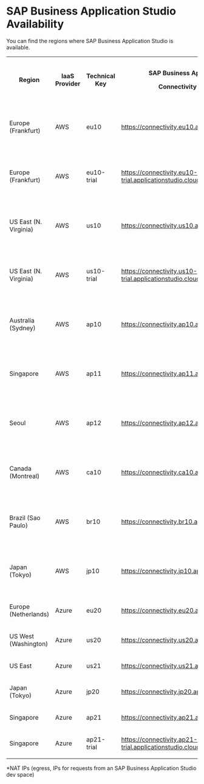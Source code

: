 <!-- loio8509485251814213876223e332bfdcbb -->

# SAP Business Application Studio Availability

You can find the regions where SAP Business Application Studio is available.


<table>
<tr>
<th>

Region



</th>
<th>

IaaS Provider



</th>
<th>

Technical Key



</th>
<th>

SAP Business Application Studio

Connectivity Service Host



</th>
<th>

SAP Business Application Studio cluster outbound IP\*



</th>
</tr>
<tr>
<td>

Europe \(Frankfurt\)



</td>
<td>

AWS



</td>
<td>

eu10



</td>
<td>

https://connectivity.eu10.applicationstudio.cloud.sap



</td>
<td>

18.158.7.155

18.194.253.116

18.192.47.220



</td>
</tr>
<tr>
<td>

Europe \(Frankfurt\)



</td>
<td>

AWS



</td>
<td>

eu10-trial



</td>
<td>

https://connectivity.eu10-trial.applicationstudio.cloud.sap



</td>
<td>

18.192.169.180

18.193.190.210

18.193.190.236



</td>
</tr>
<tr>
<td>

US East \(N. Virginia\)



</td>
<td>

AWS



</td>
<td>

us10



</td>
<td>

https://connectivity.us10.applicationstudio.cloud.sap



</td>
<td>

3.218.32.143

34.195.235.17

35.171.105.85



</td>
</tr>
<tr>
<td>

US East \(N. Virginia\)



</td>
<td>

AWS



</td>
<td>

us10-trial



</td>
<td>

https://connectivity.us10-trial.applicationstudio.cloud.sap



</td>
<td>

100.25.71.121

34.198.58.151

54.172.162.6



</td>
</tr>
<tr>
<td>

Australia \(Sydney\)



</td>
<td>

AWS



</td>
<td>

ap10



</td>
<td>

https://connectivity.ap10.applicationstudio.cloud.sap



</td>
<td>

3.105.48.137

3.106.19.99

3.24.68.98



</td>
</tr>
<tr>
<td>

Singapore



</td>
<td>

AWS



</td>
<td>

ap11



</td>
<td>

https://connectivity.ap11.applicationstudio.cloud.sap



</td>
<td>

13.251.235.126

54.255.46.77

54.255.68.69



</td>
</tr>
<tr>
<td>

Seoul



</td>
<td>

AWS



</td>
<td>

ap12



</td>
<td>

https://connectivity.ap12.applicationstudio.cloud.sap



</td>
<td>

3.35.61.218

3.36.186.108

52.78.62.199



</td>
</tr>
<tr>
<td>

Canada \(Montreal\)



</td>
<td>

AWS



</td>
<td>

ca10



</td>
<td>

https://connectivity.ca10.applicationstudio.cloud.sap



</td>
<td>

3.96.106.101

3.96.253.248

99.79.177.154



</td>
</tr>
<tr>
<td>

Brazil \(Sao Paulo\)



</td>
<td>

AWS



</td>
<td>

br10



</td>
<td>

https://connectivity.br10.applicationstudio.cloud.sap



</td>
<td>

18.230.114.154

54.232.168.1

54.232.48.50



</td>
</tr>
<tr>
<td>

Japan \(Tokyo\)



</td>
<td>

AWS



</td>
<td>

jp10



</td>
<td>

https://connectivity.jp10.applicationstudio.cloud.sap



</td>
<td>

52.198.200.83

52.68.68.77

54.64.113.216



</td>
</tr>
<tr>
<td>

Europe \(Netherlands\)



</td>
<td>

Azure



</td>
<td>

eu20



</td>
<td>

https://connectivity.eu20.applicationstudio.cloud.sap



</td>
<td>

51.105.219.227



</td>
</tr>
<tr>
<td>

US West \(Washington\)



</td>
<td>

Azure



</td>
<td>

us20



</td>
<td>

https://connectivity.us20.applicationstudio.cloud.sap



</td>
<td>

40.91.127.201



</td>
</tr>
<tr>
<td>

US East



</td>
<td>

Azure



</td>
<td>

us21



</td>
<td>

https://connectivity.us21.applicationstudio.cloud.sap



</td>
<td>

52.224.72.175



</td>
</tr>
<tr>
<td>

Japan \(Tokyo\)



</td>
<td>

Azure



</td>
<td>

jp20



</td>
<td>

https://connectivity.jp20.applicationstudio.cloud.sap



</td>
<td>

20.44.164.134



</td>
</tr>
<tr>
<td>

Singapore



</td>
<td>

Azure



</td>
<td>

ap21



</td>
<td>

https://connectivity.ap21.applicationstudio.cloud.sap



</td>
<td>

20.43.174.229



</td>
</tr>
<tr>
<td>

Singapore



</td>
<td>

Azure



</td>
<td>

ap21-trial



</td>
<td>

https://connectivity.ap21-trial.applicationstudio.cloud.sap



</td>
<td>

20.195.35.183



</td>
</tr>
</table>

\*NAT IPs \(egress, IPs for requests from an SAP Business Application Studio dev space\)


